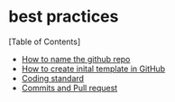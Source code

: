# best practices 

[Table of Contents]

* [How to name the github repo](REPO_NAMING_STD.md)
* ⁠[How to create inital template in GitHub](CREATE_INITIAL_TEMPLATE.md)
* [Coding standard](CODING_STANDARD.md)
* [Commits and Pull request](COMMIT_AND_PR.md)
